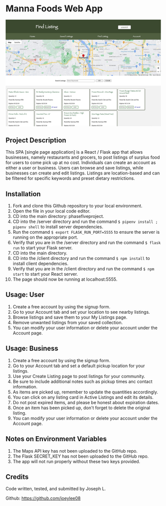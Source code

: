 # Manna Foods Web App

![](mannafoods.jpg)

## Project Description

This SPA [single page application] is a React / Flask app that allows businesses, namely restaurants and grocers, to post listings of surplus food for users to come pick up at no cost. Individuals can create an account as either a user or business. Users can browse and save listings, while businesses can create and edit listings. Listings are location-based and can be filtered for specific keywords and preset dietary restrictions.

## Installation

1. Fork and clone this Github repository to your local environment.
2. Open the file in your local code editor.
3. CD into the main directory: phasefiveproject.
4. CD into the /server directory and run the command `$ pipenv install ; pipenv shell` to install server dependencies.
5. Run the command `$ export FLASK_RUN_PORT=5555` to ensure the server is running on the appropriate port.
6. Verify that you are in the /server directory and run the command `$ flask run` to start your Flask server.
7. CD into the main directory.
8. CD into the /client directory and run the command `$ npm install` to install client dependencies.
9. Verify that you are in the /client directory and run the command `$ npm start` to start your React server.
10. The page should now be running at localhost:5555.

## Usage: User

1. Create a free account by using the signup form.
2. Go to your Account tab and set your location to see nearby listings.
3. Browse listings and save them to your My Listings page.
4. Remove unwanted listings from your saved collection.
5. You can modify your user information or delete your account under the Account page.

## Usage: Business

1. Create a free account by using the signup form.
2. Go to your Account tab and set a default pickup location for your listings.
3. Use your Create Listing page to post listings for your community.
4. Be sure to include additional notes such as pickup times anc contact information.
5. As items are picked up, remember to update the quantities accordingly.
6. You can click on any listing card in Active Listings and edit its details.
7. Do not post expired items, and please be honest about expiration dates.
8. Once an item has been picked up, don't forget to delete the original listing.
9. You can modify your user information or delete your account under the Account page.


## Notes on Environment Variables

1. The Maps API key has not been uploaded to the GitHub repo.
2. The Flask SECRET_KEY has not been uploaded to the GitHub repo.
3. The app will not run properly without these two keys provided.

## Credits

Code written, tested, and submitted by Joseph L.

Github: https://github.com/joeylee08